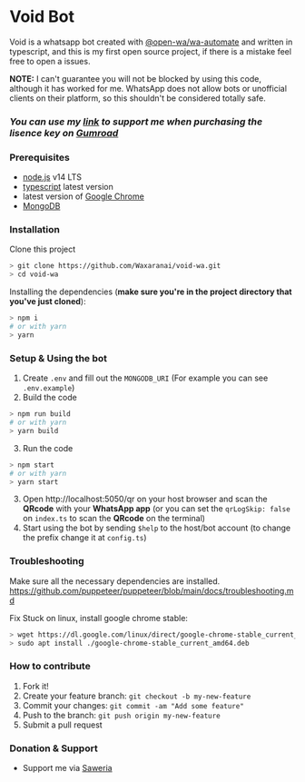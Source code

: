 # Void Bot
Void is a whatsapp bot created with [@open-wa/wa-automate](https://github.com/open-wa/wa-automate-nodejs) and written in typescript, and this is my first open source project, if there is a mistake feel free to open a issues.


**NOTE:** I can't guarantee you will not be blocked by using this code, although it has worked for me. WhatsApp does not allow bots or unofficial clients on their platform, so this shouldn't be considered totally safe.

### *You can use my [link](https://gumroad.com/a/546575475) to support me when purchasing the lisence key on [Gumroad](https://gumroad.com/l/open-wa)*

### **Prerequisites**
- [node.js](https://nodejs.org/en/download/) v14 LTS
- [typescript](https://www.typescriptlang.org/download) latest version
- latest version of [Google Chrome](https://www.google.com/intl/en_en/chrome/)
- [MongoDB](https://www.mongodb.com/)

### **Installation**
Clone this project

```bash
> git clone https://github.com/Waxaranai/void-wa.git
> cd void-wa
```

Installing the dependencies (**make sure you're in the project directory that you've just cloned**):

```bash
> npm i
# or with yarn
> yarn
```
### **Setup & Using the bot**
1. Create `.env` and fill out the `MONGODB_URI` (For example you can see `.env.example`)
2. Build the code
```bash
> npm run build
# or with yarn
> yarn build
```
3. Run the code
```bash
> npm start
# or with yarn
> yarn start
```
3. Open http://localhost:5050/qr on your host browser and scan the **QRcode** with your **WhatsApp app** (or you can set the `qrLogSkip: false` on `index.ts` to scan the **QRcode** on the terminal)
4. Start using the bot by sending `$help` to the host/bot account (to change the prefix change it at `config.ts`)


### **Troubleshooting**
Make sure all the necessary dependencies are installed.
https://github.com/puppeteer/puppeteer/blob/main/docs/troubleshooting.md

Fix Stuck on linux, install google chrome stable:
```bash
> wget https://dl.google.com/linux/direct/google-chrome-stable_current_amd64.deb
> sudo apt install ./google-chrome-stable_current_amd64.deb
```

### H**ow to contribute**
1. Fork it!
2. Create your feature branch: `git checkout -b my-new-feature`
3. Commit your changes: `git commit -am "Add some feature"`
4. Push to the branch: `git push origin my-new-feature`
5. Submit a pull request

### **Donation & Support**
* Support me via [Saweria](https://saweria.co/donate/waxaranai)
